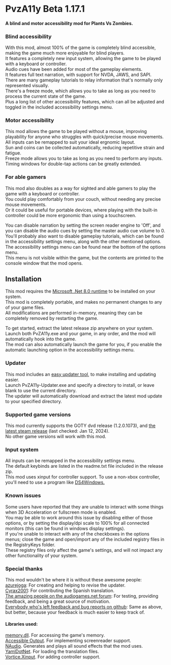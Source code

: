 ﻿# PvzA11y Beta 1.17.1
#### A blind and motor accessibility mod for Plants Vs Zombies.

### Blind accessibility
With this mod, almost 100% of the game is completely blind accessible, making the game much more enjoyable for blind players.  
It features a completely new input system, allowing the game to be played with a keyboard or controller.  
Audio cues have been added for most of the gameplay elements.  
It features full text narration, with support for NVDA, JAWS, and SAPI.  
There are many gameplay tutorials to relay information that's normally only represented visually.  
There's a freeze mode, which allows you to take as long as you need to process the current state of the game.  
Plus a long list of other accessibility features, which can all be adjusted and toggled in the included accessibility settings menu.  

### Motor accessibility
This mod allows the game to be played without a mouse, improving playability for anyone who struggles with quick/precise mouse movements.  
All inputs can be remapped to suit your ideal ergnomic layout.  
Sun and coins can be collected automatically, reducing repetitive strain and fatigue.  
Freeze mode allows you to take as long as you need to perform any inputs.  
Timing windows for double-tap actions can be greatly extended.  

### For able gamers
This mod also doubles as a way for sighted and able gamers to play the game with a keyboard or controller.  
You could play comfortably from your couch, without needing any precise mouse movements.  
Or it could be useful for portable devices, where playing with the built-in controller could be more ergonomic than using a touchscreen.  

You can disable narration by setting the screen reader engine to 'Off', and you can disable the audio cues by setting the master audio cue volume to 0.  
You'll probably also want to disable gameplay tutorials, which can be found in the accessibility settings menu, along with the other mentioned options.  
The accessibility settings menu can be found near the bottom of the options menu.  
This menu is not visible within the game, but the contents are printed to the console window that the mod opens.  




## Installation
This mod requires the [Microsoft .Net 8.0 runtime](https://dotnet.microsoft.com/en-us/download/dotnet/thank-you/runtime-desktop-8.0.0-windows-x86-installer) to be installed on your system.  
This mod is completely portable, and makes no permanent changes to any of your game files.  
All modifications are performed in-memory, meaning they can be completely removed by restarting the game.  

To get started, extract the latest release zip anywhere on your system.  
Launch both PvZA11y.exe and your game, in any order, and the mod will automatically hook into the game.  
The mod can also automatically launch the game for you, if you enable the automatic launching option in the accessibility settings menu.  

### Updater
This mod includes an [easy updater tool](https://github.com/CG8516/PvZA11y-Updater), to make installing and updating easier.  
Launch PvZA11y-Updater.exe and specify a directory to install, or leave blank to use the current directory.  
The updater will automatically download and extract the latest mod update to your specified directory.  

### Supported game versions  
This mod currently supports the GOTY dvd release (1.2.0.1073), and [the latest steam release](https://store.steampowered.com/app/3590/Plants_vs_Zombies_GOTY_Edition/) (last checked: Jan 12, 2024).  
No other game versions will work with this mod.  

### Input system
All inputs can be remapped in the accessibility settings menu.  
The default keybinds are listed in the readme.txt file included in the release zip.  
This mod uses xinput for controller support. To use a non-xbox controller, you'll need to use a program like [DS4Windows.](https://github.com/Ryochan7/DS4Windows)  

### Known issues  
Some users have reported that they are unable to interact with some things when 3D Acceleration or fullscreen mode is enabled.  
You may be able to work around this issue by disabling either of those options, or by setting the display/dpi scale to 100% for all connected monitors (this can be found in windows display settings).  
If you're unable to interact with any of the checkboxes in the options menus; close the game and open/import any of the included registry files in the RegistryKeys folder.   
These registry files only affect the game's settings, and will not impact any other functionality of your system.  

### Special thanks
This mod wouldn't be where it is without these awesome people:  
[azurejoga](https://github.com/azurejoga): For creating and helping to revise the updater.  
[Cyrax2001](https://github.com/Cyrax2001): For contributing the Spanish translation.  
[The amazing people on the audiogames.net forum](https://forum.audiogames.net/post/822297): For testing, providing feedback, and being a great source of motivation.  
[Everybody who's left feedback and bug reports on github](https://github.com/CG8516/PvZA11y/issues?q=): Same as above, but better, because your feedback is much easier to keep track of.  

#### Libraries used:
[memory.dll](https://github.com/erfg12/memory.dll). For accessing the game's memory.  
[Accessible Output](https://github.com/SaqibS/AccessibleOutput). For implementing screenreader support.  
[NAudio](https://github.com/naudio/NAudio). Generates and plays all sound effects that the mod uses.  
[YamlDotNet](https://github.com/aaubry/YamlDotNet). For loading the translation files.  
[Vortice.Xinput](https://github.com/amerkoleci/Vortice.Windows). For adding controller support.

